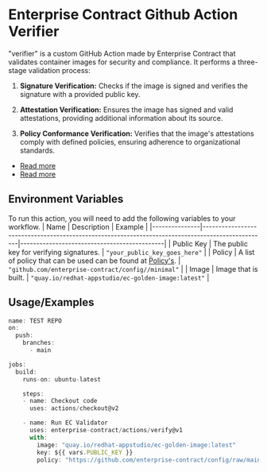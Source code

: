 
# Enterprise Contract Github Action Verifier

"verifier" is a custom GitHub Action made by Enterprise Contract that validates container images for security and compliance. It performs a three-stage validation process:

1. **Signature Verification:** Checks if the image is signed and verifies the signature with a provided public key.

2. **Attestation Verification:** Ensures the image has signed and valid attestations, providing additional information about its source.

3. **Policy Conformance Verification:** Verifies that the image's attestations comply with defined policies, ensuring adherence to organizational standards.

* [Read more](https://enterprisecontract.dev/docs/ec-cli/main/ec_validate_image.html#_synopsis) 
* [Read more](https://redhat-appstudio.github.io/book/book/enterprise-contract.html#:~:text=EC%20CLI,or%20violations%20produced)



## Environment Variables

To run this action, you will need to add the following variables to your workflow.
| Name          | Description                                                                                      | Example                                     |
|---------------|--------------------------------------------------------------------------------------------------|---------------------------------------------|
| Public Key    | The public key for verifying signatures.                                                | `"your_public_key_goes_here"`                 |
| Policy        | A list of policy that can be used can be found at [Policy's](https://github.com/enterprise-contract/config).  | `"github.com/enterprise-contract/config//minimal"` |
| Image         | Image that is built.                                                                            | `"quay.io/redhat-appstudio/ec-golden-image:latest"` |



## Usage/Examples

```javascript
name: TEST REPO
on:
  push:
    branches:
      - main

jobs:
  build:
    runs-on: ubuntu-latest

    steps:
    - name: Checkout code
      uses: actions/checkout@v2

    - name: Run EC Validator
      uses: enterprise-contract/actions/verify@v1
      with:
        image: "quay.io/redhat-appstudio/ec-golden-image:latest"
        key: ${{ vars.PUBLIC_KEY }}
        policy: "https://github.com/enterprise-contract/config/raw/main/slsa3/policy.yaml"
